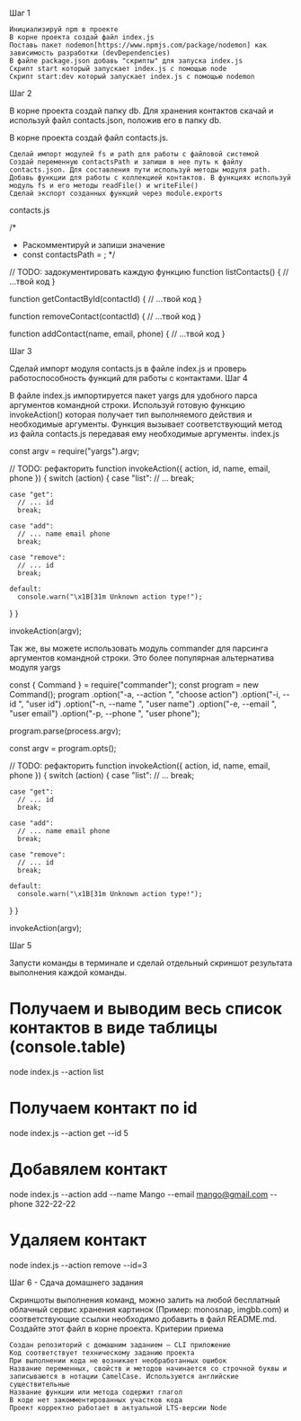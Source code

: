 Шаг 1

    Инициализируй npm в проекте
    В корне проекта создай файл index.js
    Поставь пакет nodemon[https://www.npmjs.com/package/nodemon] как зависимость разработки (devDependencies)
    В файле package.json добавь "скрипты" для запуска index.js
    Скрипт start который запускает index.js с помощью node
    Скрипт start:dev который запускает index.js с помощью nodemon

Шаг 2

В корне проекта создай папку db. Для хранения контактов скачай и используй файл contacts.json,
положив его в папку db.

В корне проекта создай файл contacts.js.

    Сделай импорт модулей fs и path для работы с файловой системой
    Создай переменную contactsPath и запиши в нее путь к файлу contacts.json. Для составления пути используй методы модуля path.
    Добавь функции для работы с коллекцией контактов. В функциях используй модуль fs и его методы readFile() и writeFile()
    Сделай экспорт созданных функций через module.exports

contacts.js

/\*

- Раскомментируй и запиши значение
- const contactsPath = ; \*/

// TODO: задокументировать каждую функцию function listContacts() { // ...твой код }

function getContactById(contactId) { // ...твой код }

function removeContact(contactId) { // ...твой код }

function addContact(name, email, phone) { // ...твой код }

Шаг 3

Сделай импорт модуля contacts.js в файле index.js и проверь работоспособность функций для работы с
контактами. Шаг 4

В файле index.js импортируется пакет yargs для удобного парса аргументов командной строки. Используй
готовую функцию invokeAction() которая получает тип выполняемого действия и необходимые аргументы.
Функция вызывает соответствующий метод из файла contacts.js передавая ему необходимые аргументы.
index.js

const argv = require("yargs").argv;

// TODO: рефакторить function invokeAction({ action, id, name, email, phone }) { switch (action) {
case "list": // ... break;

    case "get":
      // ... id
      break;

    case "add":
      // ... name email phone
      break;

    case "remove":
      // ... id
      break;

    default:
      console.warn("\x1B[31m Unknown action type!");

} }

invokeAction(argv);

Так же, вы можете использовать модуль commander для парсинга аргументов командной строки. Это более
популярная альтернатива модуля yargs

const { Command } = require("commander"); const program = new Command(); program .option("-a,
--action <type>", "choose action") .option("-i, --id <type>", "user id") .option("-n, --name
<type>", "user name") .option("-e, --email <type>", "user email") .option("-p, --phone <type>",
"user phone");

program.parse(process.argv);

const argv = program.opts();

// TODO: рефакторить function invokeAction({ action, id, name, email, phone }) { switch (action) {
case "list": // ... break;

    case "get":
      // ... id
      break;

    case "add":
      // ... name email phone
      break;

    case "remove":
      // ... id
      break;

    default:
      console.warn("\x1B[31m Unknown action type!");

} }

invokeAction(argv);

Шаг 5

Запусти команды в терминале и сделай отдельный скриншот результата выполнения каждой команды.

# Получаем и выводим весь список контактов в виде таблицы (console.table)

node index.js --action list

# Получаем контакт по id

node index.js --action get --id 5

# Добавялем контакт

node index.js --action add --name Mango --email mango@gmail.com --phone 322-22-22

# Удаляем контакт

node index.js --action remove --id=3

Шаг 6 - Сдача домашнего задания

Скриншоты выполнения команд, можно залить на любой бесплатный облачный сервис хранения картинок
(Пример: monosnap, imgbb.com) и соответствующие ссылки необходимо добавить в файл README.md.
Создайте этот файл в корне проекта. Критерии приема

    Создан репозиторий с домашним заданием — CLI приложение
    Код соответствует техническому заданию проекта
    При выполнении кода не возникает необработанных ошибок
    Название переменных, свойств и методов начинается со строчной буквы и записываются в нотации CamelCase. Используются английские существительные
    Название функции или метода содержит глагол
    В коде нет закомментированных участков кода
    Проект корректно работает в актуальной LTS-версии Node
